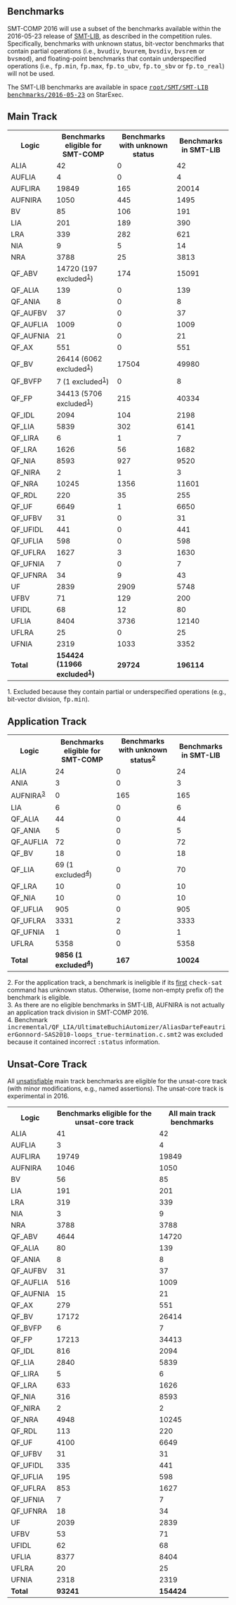 <h2>Benchmarks</h2>

SMT-COMP 2016 will use a subset of the benchmarks available within the
2016-05-23 release of <a href="http://smtlib.cs.uiowa.edu/">SMT-LIB</a>,
as described in the competition rules.  Specifically, benchmarks with
unknown status, bit-vector benchmarks that contain partial operations
(i.e., <tt>bvudiv</tt>, <tt>bvurem</tt>, <tt>bvsdiv</tt>, <tt>bvsrem</tt>
or <tt>bvsmod</tt>), and floating-point benchmarks that contain
underspecified operations
(i.e., <tt>fp.min</tt>, <tt>fp.max</tt>, <tt>fp.to_ubv</tt>,
<tt>fp.to_sbv</tt> or <tt>fp.to_real</tt>) will not be used.

The SMT-LIB benchmarks are available in space
<a href="https://www.starexec.org/starexec/secure/explore/spaces.jsp?id=161238"><tt>root/SMT/SMT-LIB
benchmarks/2016-05-23</tt></a> on StarExec.

<h2>Main Track</h2>

<table>
  <tr>
    <th>Logic</th>
    <th>Benchmarks eligible for SMT-COMP</th>
    <th>Benchmarks with unknown status</th>
    <th>Benchmarks in SMT-LIB</th>
  </tr>
  <tr>
    <td>ALIA</td>
    <td>42</td>
    <td>0</td>
    <td>42</td>
  </tr>
  <tr>
    <td>AUFLIA</td>
    <td>4</td>
    <td>0</td>
    <td>4</td>
  </tr>
  <tr>
    <td>AUFLIRA</td>
    <td>19849</td>
    <td>165</td>
    <td>20014</td>
  </tr>
  <tr>
    <td>AUFNIRA</td>
    <td>1050</td>
    <td>445</td>
    <td>1495</td>
  </tr>
  <tr>
    <td>BV</td>
    <td>85</td>
    <td>106</td>
    <td>191</td>
  </tr>
  <tr>
    <td>LIA</td>
    <td>201</td>
    <td>189</td>
    <td>390</td>
  </tr>
  <tr>
    <td>LRA</td>
    <td>339</td>
    <td>282</td>
    <td>621</td>
  </tr>
  <tr>
    <td>NIA</td>
    <td>9</td>
    <td>5</td>
    <td>14</td>
  </tr>
  <tr>
    <td>NRA</td>
    <td>3788</td>
    <td>25</td>
    <td>3813</td>
  </tr>
  <tr>
    <td>QF_ABV</td>
    <td>14720 (197 excluded<sup><a href="#fn1">1</a></sup>)</td>
    <td>174</td>
    <td>15091</td>
  </tr>
  <tr>
    <td>QF_ALIA</td>
    <td>139</td>
    <td>0</td>
    <td>139</td>
  </tr>
  <tr>
    <td>QF_ANIA</td>
    <td>8</td>
    <td>0</td>
    <td>8</td>
  </tr>
  <tr>
    <td>QF_AUFBV</td>
    <td>37</td>
    <td>0</td>
    <td>37</td>
  </tr>
  <tr>
    <td>QF_AUFLIA</td>
    <td>1009</td>
    <td>0</td>
    <td>1009</td>
  </tr>
  <tr>
    <td>QF_AUFNIA</td>
    <td>21</td>
    <td>0</td>
    <td>21</td>
  </tr>
  <tr>
    <td>QF_AX</td>
    <td>551</td>
    <td>0</td>
    <td>551</td>
  </tr>
  <tr>
    <td>QF_BV</td>
    <td>26414 (6062 excluded<sup><a href="#fn1">1</a></sup>)</td>
    <td>17504</td>
    <td>49980</td>
  </tr>
  <tr>
    <td>QF_BVFP</td>
    <td>7 (1 excluded<sup><a href="#fn1">1</a></sup>)</td>
    <td>0</td>
    <td>8</td>
  </tr>
  <tr>
    <td>QF_FP</td>
    <td>34413 (5706 excluded<sup><a href="#fn1">1</a></sup>)</td>
    <td>215</td>
    <td>40334</td>
  </tr>
  <tr>
    <td>QF_IDL</td>
    <td>2094</td>
    <td>104</td>
    <td>2198</td>
  </tr>
  <tr>
    <td>QF_LIA</td>
    <td>5839</td>
    <td>302</td>
    <td>6141</td>
  </tr>
  <tr>
    <td>QF_LIRA</td>
    <td>6</td>
    <td>1</td>
    <td>7</td>
  </tr>
  <tr>
    <td>QF_LRA</td>
    <td>1626</td>
    <td>56</td>
    <td>1682</td>
  </tr>
  <tr>
    <td>QF_NIA</td>
    <td>8593</td>
    <td>927</td>
    <td>9520</td>
  </tr>
  <tr>
    <td>QF_NIRA</td>
    <td>2</td>
    <td>1</td>
    <td>3</td>
  </tr>
  <tr>
    <td>QF_NRA</td>
    <td>10245</td>
    <td>1356</td>
    <td>11601</td>
  </tr>
  <tr>
    <td>QF_RDL</td>
    <td>220</td>
    <td>35</td>
    <td>255</td>
  </tr>
  <tr>
    <td>QF_UF</td>
    <td>6649</td>
    <td>1</td>
    <td>6650</td>
  </tr>
  <tr>
    <td>QF_UFBV</td>
    <td>31</td>
    <td>0</td>
    <td>31</td>
  </tr>
  <tr>
    <td>QF_UFIDL</td>
    <td>441</td>
    <td>0</td>
    <td>441</td>
  </tr>
  <tr>
    <td>QF_UFLIA</td>
    <td>598</td>
    <td>0</td>
    <td>598</td>
  </tr>
  <tr>
    <td>QF_UFLRA</td>
    <td>1627</td>
    <td>3</td>
    <td>1630</td>
  </tr>
  <tr>
    <td>QF_UFNIA</td>
    <td>7</td>
    <td>0</td>
    <td>7</td>
  </tr>
  <tr>
    <td>QF_UFNRA</td>
    <td>34</td>
    <td>9</td>
    <td>43</td>
  </tr>
  <tr>
    <td>UF</td>
    <td>2839</td>
    <td>2909</td>
    <td>5748</td>
  </tr>
  <tr>
    <td>UFBV</td>
    <td>71</td>
    <td>129</td>
    <td>200</td>
  </tr>
  <tr>
    <td>UFIDL</td>
    <td>68</td>
    <td>12</td>
    <td>80</td>
  </tr>
  <tr>
    <td>UFLIA</td>
    <td>8404</td>
    <td>3736</td>
    <td>12140</td>
  </tr>
  <tr>
    <td>UFLRA</td>
    <td>25</td>
    <td>0</td>
    <td>25</td>
  </tr>
  <tr>
    <td>UFNIA</td>
    <td>2319</td>
    <td>1033</td>
    <td>3352</td>
  </tr>
  <tr>
    <td><b>Total</b></td>
    <td><b>154424 (11966 excluded<sup><a href="#fn1">1</a></sup>)</b></td>
    <td><b>29724</b></td>
    <td><b>196114</b></td>
  </tr>
</table>

<p>
  <span id="fn1">
    1. Excluded because they contain partial or underspecified
    operations (e.g., bit-vector division, <tt>fp.min</tt>).
  </span>
</p>

<h2>Application Track</h2>

<table class="benchmarks">
  <tr>
    <th>Logic</th>
    <th>Benchmarks eligible for SMT-COMP</th>
    <th>Benchmarks with unknown status<sup><a href="#fn2">2</a></sup></th>
    <th>Benchmarks in SMT-LIB</th>
  </tr>
  <tr>
    <td>ALIA</td>
    <td>24</td>
    <td>0</td>
    <td>24</td>
  </tr>
  <tr>
    <td>ANIA</td>
    <td>3</td>
    <td>0</td>
    <td>3</td>
  </tr>
  <tr>
    <td>AUFNIRA<sup><a href="#fn3">3</a></sup></td>
    <td>0</td>
    <td>165</td>
    <td>165</td>
  </tr>
  <tr>
    <td>LIA</td>
    <td>6</td>
    <td>0</td>
    <td>6</td>
  </tr>
  <tr>
    <td>QF_ALIA</td>
    <td>44</td>
    <td>0</td>
    <td>44</td>
  </tr>
  <tr>
    <td>QF_ANIA</td>
    <td>5</td>
    <td>0</td>
    <td>5</td>
  </tr>
  <tr>
    <td>QF_AUFLIA</td>
    <td>72</td>
    <td>0</td>
    <td>72</td>
  </tr>
  <tr>
    <td>QF_BV</td>
    <td>18</td>
    <td>0</td>
    <td>18</td>
  </tr>
  <tr>
    <td>QF_LIA</td>
    <td>69 (1 excluded<sup><a href="#fn4">4</a></sup>)</td>
    <td>0</td>
    <td>70</td>
  </tr>
  <tr>
    <td>QF_LRA</td>
    <td>10</td>
    <td>0</td>
    <td>10</td>
  </tr>
  <tr>
    <td>QF_NIA</td>
    <td>10</td>
    <td>0</td>
    <td>10</td>
  </tr>
  <tr>
    <td>QF_UFLIA</td>
    <td>905</td>
    <td>0</td>
    <td>905</td>
  </tr>
  <tr>
    <td>QF_UFLRA</td>
    <td>3331</td>
    <td>2</td>
    <td>3333</td>
  </tr>
  <tr>
    <td>QF_UFNIA</td>
    <td>1</td>
    <td>0</td>
    <td>1</td>
  </tr>
  <tr>
    <td>UFLRA</td>
    <td>5358</td>
    <td>0</td>
    <td>5358</td>
  </tr>
  <tr>
    <td><b>Total</b></td>
    <td><b>9856 (1 excluded<sup><a href="#fn4">4</a></sup>)</b></td>
    <td><b>167</b></td>
    <td><b>10024</b></td>
  </tr>
</table>

<p>
  <span id="fn2">
    2. For the application track, a benchmark is ineligible if its
    <u>first</u> <tt>check-sat</tt> command has unknown status.
    Otherwise, (some non-empty prefix of) the benchmark is eligible.
  </span><br/>
  <span id="fn3">
    3. As there are no eligible benchmarks in SMT-LIB, AUFNIRA is not
    actually an application track division in SMT-COMP 2016.
  </span><br/>
  <span id="fn4">
    4. Benchmark <tt>incremental/QF_LIA/UltimateBuchiAutomizer/AliasDarteFeautrierGonnord-SAS2010-loops_true-termination.c.smt2</tt>
    was excluded because it contained incorrect <tt>:status</tt>
    information.
  </span>
</p>

<h2>Unsat-Core Track</h2>

<p>
All <u>unsatisfiable</u> main track benchmarks are eligible for the
unsat-core track (with minor modifications, e.g., named assertions).
The unsat-core track is experimental in 2016.
</p>

<table>
  <tr>
    <th>Logic</th>
    <th>Benchmarks eligible for the unsat-core track</th>
    <th>All main track benchmarks</th>
  </tr>
  <tr>
    <td>ALIA</td>
    <td>41</td>
    <td>42</td>
  </tr>
  <tr>
    <td>AUFLIA</td>
    <td>3</td>
    <td>4</td>
  </tr>
  <tr>
    <td>AUFLIRA</td>
    <td>19749</td>
    <td>19849</td>
  </tr>
  <tr>
    <td>AUFNIRA</td>
    <td>1046</td>
    <td>1050</td>
  </tr>
  <tr>
    <td>BV</td>
    <td>56</td>
    <td>85</td>
  </tr>
  <tr>
    <td>LIA</td>
    <td>191</td>
    <td>201</td>
  </tr>
  <tr>
    <td>LRA</td>
    <td>319</td>
    <td>339</td>
  </tr>
  <tr>
    <td>NIA</td>
    <td>3</td>
    <td>9</td>
  </tr>
  <tr>
    <td>NRA</td>
    <td>3788</td>
    <td>3788</td>
  </tr>
  <tr>
    <td>QF_ABV</td>
    <td>4644</td>
    <td>14720</td>
  </tr>
  <tr>
    <td>QF_ALIA</td>
    <td>80</td>
    <td>139</td>
  </tr>
  <tr>
    <td>QF_ANIA</td>
    <td>8</td>
    <td>8</td>
  </tr>
  <tr>
    <td>QF_AUFBV</td>
    <td>31</td>
    <td>37</td>
  </tr>
  <tr>
    <td>QF_AUFLIA</td>
    <td>516</td>
    <td>1009</td>
  </tr>
  <tr>
    <td>QF_AUFNIA</td>
    <td>15</td>
    <td>21</td>
  </tr>
  <tr>
    <td>QF_AX</td>
    <td>279</td>
    <td>551</td>
  </tr>
  <tr>
    <td>QF_BV</td>
    <td>17172</td>
    <td>26414</td>
  </tr>
  <tr>
    <td>QF_BVFP</td>
    <td>6</td>
    <td>7</td>
  </tr>
  <tr>
    <td>QF_FP</td>
    <td>17213</td>
    <td>34413</td>
  </tr>
  <tr>
    <td>QF_IDL</td>
    <td>816</td>
    <td>2094</td>
  </tr>
  <tr>
    <td>QF_LIA</td>
    <td>2840</td>
    <td>5839</td>
  </tr>
  <tr>
    <td>QF_LIRA</td>
    <td>5</td>
    <td>6</td>
  </tr>
  <tr>
    <td>QF_LRA</td>
    <td>633</td>
    <td>1626</td>
  </tr>
  <tr>
    <td>QF_NIA</td>
    <td>316</td>
    <td>8593</td>
  </tr>
  <tr>
    <td>QF_NIRA</td>
    <td>2</td>
    <td>2</td>
  </tr>
  <tr>
    <td>QF_NRA</td>
    <td>4948</td>
    <td>10245</td>
  </tr>
  <tr>
    <td>QF_RDL</td>
    <td>113</td>
    <td>220</td>
  </tr>
  <tr>
    <td>QF_UF</td>
    <td>4100</td>
    <td>6649</td>
  </tr>
  <tr>
    <td>QF_UFBV</td>
    <td>31</td>
    <td>31</td>
  </tr>
  <tr>
    <td>QF_UFIDL</td>
    <td>335</td>
    <td>441</td>
  </tr>
  <tr>
    <td>QF_UFLIA</td>
    <td>195</td>
    <td>598</td>
  </tr>
  <tr>
    <td>QF_UFLRA</td>
    <td>853</td>
    <td>1627</td>
  </tr>
  <tr>
    <td>QF_UFNIA</td>
    <td>7</td>
    <td>7</td>
  </tr>
  <tr>
    <td>QF_UFNRA</td>
    <td>18</td>
    <td>34</td>
  </tr>
  <tr>
    <td>UF</td>
    <td>2039</td>
    <td>2839</td>
  </tr>
  <tr>
    <td>UFBV</td>
    <td>53</td>
    <td>71</td>
  </tr>
  <tr>
    <td>UFIDL</td>
    <td>62</td>
    <td>68</td>
  </tr>
  <tr>
    <td>UFLIA</td>
    <td>8377</td>
    <td>8404</td>
  </tr>
  <tr>
    <td>UFLRA</td>
    <td>20</td>
    <td>25</td>
  </tr>
  <tr>
    <td>UFNIA</td>
    <td>2318</td>
    <td>2319</td>
  </tr>
  <tr>
    <td><b>Total</b></td>
    <td><b>93241</b></td>
    <td><b>154424</b></td>
  </tr>
</table>
